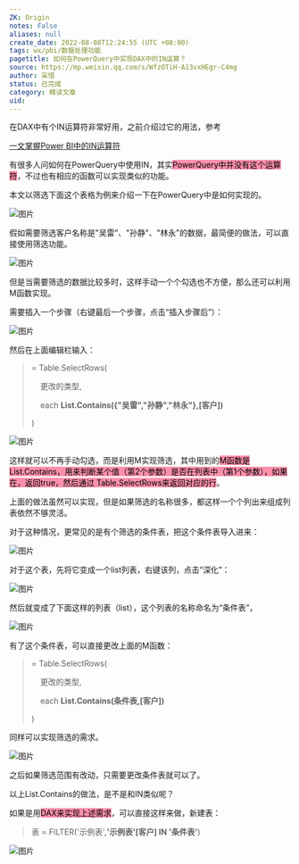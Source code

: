 ```yaml
---
ZK: Origin
notes: False
aliases: null
create_date: 2022-08-08T12:24:55 (UTC +08:00)
tags: wx/pbi/数据处理功能
pagetitle: 如何在PowerQuery中实现DAX中的IN运算？
source: https://mp.weixin.qq.com/s/WfzOTiH-A13vxHEgr-C4mg
author: 采悟
status: 已完成
category: 精读文章
uid: 
---
```


在DAX中有个IN运算符非常好用，之前介绍过它的用法，参考

[一文掌握Power BI中的IN运算符](http://mp.weixin.qq.com/s?__biz=MzA4MzQwMjY4MA==&mid=2484079655&idx=1&sn=f728e8384c40def6a13f688c1ede6113&chksm=8e13a6f0b9642fe6d3747ef94ab003c8e816ea94738df85a73b38d9a77892e11ea256441ae50&scene=21#wechat_redirect)  

有很多人问如何在PowerQuery中使用IN，其实<mark style="background: #FF5582A6;">PowerQuery中并没有这个运算符</mark>，不过也有相应的函数可以实现类似的功能。  

本文以筛选下面这个表格为例来介绍一下在PowerQuery中是如何实现的。

![图片](https://mmbiz.qpic.cn/mmbiz_png/aHEbZtANQJMc82VTFw8um1CK1KxM4ibEVJbgB4KfRDhVwazwKI5rlPcSpFyPPjsQ1T1DSDkQwedibsR2vibBDtBRg/640?wx_fmt=png&wxfrom=5&wx_lazy=1&wx_co=1)

假如需要筛选客户名称是"吴雷"、"孙静"、"林永"的数据，最简便的做法，可以直接使用筛选功能。

![图片](https://mmbiz.qpic.cn/mmbiz_png/aHEbZtANQJMc82VTFw8um1CK1KxM4ibEV5eY4iaAwLqExG98meBAsVSpCGcpk3u0dzzp5Zg3W9fQAqDbgXIk1U8w/640?wx_fmt=png&wxfrom=5&wx_lazy=1&wx_co=1)

但是当需要筛选的数据比较多时，这样手动一个个勾选也不方便，那么还可以利用M函数实现。

需要插入一个步骤（右键最后一个步骤，点击“插入步骤后”）：  

![图片](https://mmbiz.qpic.cn/mmbiz_png/aHEbZtANQJMc82VTFw8um1CK1KxM4ibEVJHdibvLaAIeBPdrYIibhoemuHmibj4VmDTNuDVURG9b1G9MhoLpsia285A/640?wx_fmt=png&wxfrom=5&wx_lazy=1&wx_co=1)

然后在上面编辑栏输入：

> \= Table.SelectRows(
> 
>     更改的类型, 
> 
>     each **List.Contains({"吴雷","孙静","林永"},\[客户\])**
> 
> )

![图片](https://mmbiz.qpic.cn/mmbiz_png/aHEbZtANQJMc82VTFw8um1CK1KxM4ibEVFKGsvoCTEtdo9yn1mahkIiaIic9Iicdd3jZPC4Fn9fnSvHbvFo7xJjIqA/640?wx_fmt=png&wxfrom=5&wx_lazy=1&wx_co=1)

这样就可以不再手动勾选，而是利用M实现筛选，其中用到的<mark style="background: #FF5582A6;">M函数是List.Contains，用来判断某个值（第2个参数）是否在列表中（第1个参数），如果在，返回true，然后通过 Table.SelectRows来返回对应的行</mark>。

上面的做法虽然可以实现，但是如果筛选的名称很多，都这样一个个列出来组成列表依然不够灵活。

对于这种情况，更常见的是有个筛选的条件表，把这个条件表导入进来：

![图片](https://mmbiz.qpic.cn/mmbiz_png/aHEbZtANQJMc82VTFw8um1CK1KxM4ibEVNRP2Yg4AgrecT7AN3O8EjKCEMbRzu1nvRo6ka357lW5GQ6fcXMbo2g/640?wx_fmt=png&wxfrom=5&wx_lazy=1&wx_co=1)

对于这个表，先将它变成一个list列表，右键该列，点击“深化”：

![图片](https://mmbiz.qpic.cn/mmbiz_png/aHEbZtANQJMc82VTFw8um1CK1KxM4ibEV95AjZoibRTX3e90DNhGGK2XIp3FvrI6PKPRFlR5SKzGKBHRodRg31kA/640?wx_fmt=png&wxfrom=5&wx_lazy=1&wx_co=1)

然后就变成了下面这样的列表（list），这个列表的名称命名为“条件表”，  

![图片](https://mmbiz.qpic.cn/mmbiz_png/aHEbZtANQJMc82VTFw8um1CK1KxM4ibEVZQSWkd4TLp1tK9F9ScWPHvpRibbeYhe5bCQI5NItbT3c5beTS5CJKrg/640?wx_fmt=png&wxfrom=5&wx_lazy=1&wx_co=1)

有了这个条件表，可以直接更改上面的M函数：

> \= Table.SelectRows(
> 
>     更改的类型, 
> 
>     each **List.Contains(条件表,\[客户\])**
> 
> )

同样可以实现筛选的需求。  

![图片](https://mmbiz.qpic.cn/mmbiz_png/aHEbZtANQJMc82VTFw8um1CK1KxM4ibEVOdS9H54u4vXiaZrwW9kRAmf89W9lsM7aZ8bhawK4Hp2Xs49My8shuxw/640?wx_fmt=png&wxfrom=5&wx_lazy=1&wx_co=1)

之后如果筛选范围有改动，只需要更改条件表就可以了。  

以上List.Contains的做法，是不是和IN类似呢？

如果是用<mark style="background: #FF5582A6;">DAX来实现上述需求</mark>，可以直接这样来做，新建表：

> 表 = FILTER('示例表',**'示例表'\[客户\] IN '条件表'**)

![图片](https://mmbiz.qpic.cn/mmbiz_png/aHEbZtANQJMc82VTFw8um1CK1KxM4ibEVtey1O9tWBHZibA7ZRw0QOROgfMh1nFuNBYrUhDsUssmYKRInicbx47ibQ/640?wx_fmt=png&wxfrom=5&wx_lazy=1&wx_co=1)


